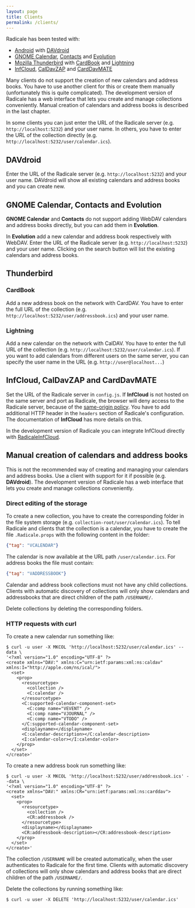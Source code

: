 ```yaml
---
layout: page
title: Clients
permalink: /clients/
---
```


Radicale has been tested with:

  * [Android](https://android.com/) with
    [DAVdroid](https://davdroid.bitfire.at/)
  * [GNOME Calendar](https://wiki.gnome.org/Apps/Calendar),
    [Contacts](https://wiki.gnome.org/Apps/Contacts) and
    [Evolution](https://wiki.gnome.org/Apps/Evolution)
  * [Mozilla Thunderbird](https://www.mozilla.org/thunderbird/) with
    [CardBook](https://addons.mozilla.org/thunderbird/addon/cardbook/) and
    [Lightning](https://www.mozilla.org/projects/calendar/)
  * [InfCloud](https://www.inf-it.com/open-source/clients/infcloud/),
    [CalDavZAP](https://www.inf-it.com/open-source/clients/caldavzap/) and
    [CardDavMATE](https://www.inf-it.com/open-source/clients/carddavmate/)

Many clients do not support the creation of new calendars and address books.
You have to use another client for this or create them manually
(unfortunately this is quite complicated). The development version of Radicale
has a web interface that lets you create and manage collections conveniently.
Manual creation of calendars and address books is described in
the last chapter.

In some clients you can just enter the URL of the Radicale server
(e.g. `http://localhost:5232`) and your user name. In others, you have to
enter the URL of the collection directly
(e.g. `http://localhost:5232/user/calendar.ics`).

## DAVdroid

Enter the URL of the Radicale server (e.g. `http://localhost:5232`) and your
user name. DAVdroid will show all existing calendars and address books and you
can create new.

## GNOME Calendar, Contacts and Evolution

**GNOME Calendar** and **Contacts** do not support adding WebDAV calendars
and address books directly, but you can add them in **Evolution**.

In **Evolution** add a new calendar and address book respectively with WebDAV.
Enter the URL of the Radicale server (e.g. `http://localhost:5232`) and your
user name. Clicking on the search button will list the existing calendars and
address books.

## Thunderbird

### CardBook

Add a new address book on the network with CardDAV. You have to enter the full
URL of the collection (e.g. `http://localhost:5232/user/addressbook.ics`) and
your user name.

### Lightning

Add a new calendar on the network with CalDAV. You have to enter the full URL
of the collection (e.g. `http://localhost:5232/user/calendar.ics`).
If you want to add calendars from different users on the same server, you can
specify the user name in the URL (e.g. `http://user@localhost...`)

## InfCloud, CalDavZAP and CardDavMATE

Set the URL of the Radicale server in ``config.js``. If **InfCloud** is not
hosted on the same server and port as Radicale, the browser will deny access to
the Radicale server, because of the
[same-origin policy](https://en.wikipedia.org/wiki/Same-origin_policy).
You have to add additional HTTP header in the `headers` section of Radicale's
configuration. The documentation of **InfCloud** has more details on this.

In the development version of Radicale you can integrate InfCloud directly with
[RadicaleInfCloud](https://github.com/Unrud/RadicaleInfCloud).

## Manual creation of calendars and address books

This is not the recommended way of creating and managing your calendars and
address books. Use a client with support for it if possible
(e.g. **DAVdroid**). The development version of Radicale has a web interface
that lets you create and manage collections conveniently.

### Direct editing of the storage

To create a new collection, you have to create the corresponding folder in the
file system storage (e.g. `collection-root/user/calendar.ics`).
To tell Radicale and clients that the collection is a calendar, you have to
create the file ``.Radicale.props`` with the following content in the folder:

```json
{"tag": "VCALENDAR"}
```

The calendar is now available at the URL path ``/user/calendar.ics``.
For address books the file must contain:

```json
{"tag": "VADDRESSBOOK"}
```

Calendar and address book collections must not have any child collections.
Clients with automatic discovery of collections will only show calendars and
addressbooks that are direct children of the path `/USERNAME/`.

Delete collections by deleting the corresponding folders.

### HTTP requests with curl

To create a new calendar run something like:

```shell
$ curl -u user -X MKCOL 'http://localhost:5232/user/calendar.ics' --data \
'<?xml version="1.0" encoding="UTF-8" ?>
<create xmlns="DAV:" xmlns:C="urn:ietf:params:xml:ns:caldav" xmlns:I="http://apple.com/ns/ical/">
  <set>
    <prop>
      <resourcetype>
        <collection />
        <C:calendar />
      </resourcetype>
      <C:supported-calendar-component-set>
        <C:comp name="VEVENT" />
        <C:comp name="VJOURNAL" />
        <C:comp name="VTODO" />
      </C:supported-calendar-component-set>
      <displayname></displayname>
      <C:calendar-description></C:calendar-description>
      <I:calendar-color></I:calendar-color>
    </prop>
  </set>
</create>'
```

To create a new address book run something like:

```shell
$ curl -u user -X MKCOL 'http://localhost:5232/user/addressbook.ics' --data \
'<?xml version="1.0" encoding="UTF-8" ?>
<create xmlns="DAV:" xmlns:CR="urn:ietf:params:xml:ns:carddav">
  <set>
    <prop>
      <resourcetype>
        <collection />
        <CR:addressbook />
      </resourcetype>
      <displayname></displayname>
      <CR:addressbook-description></CR:addressbook-description>
    </prop>
  </set>
</create>'
```

The collection `/USERNAME` will be created automatically, when the user
authenticates to Radicale for the first time. Clients with automatic discovery
of collections will only show calendars and address books that are direct
children of the path `/USERNAME/`.

Delete the collections by running something like:

```shell
$ curl -u user -X DELETE 'http://localhost:5232/user/calendar.ics'
```
